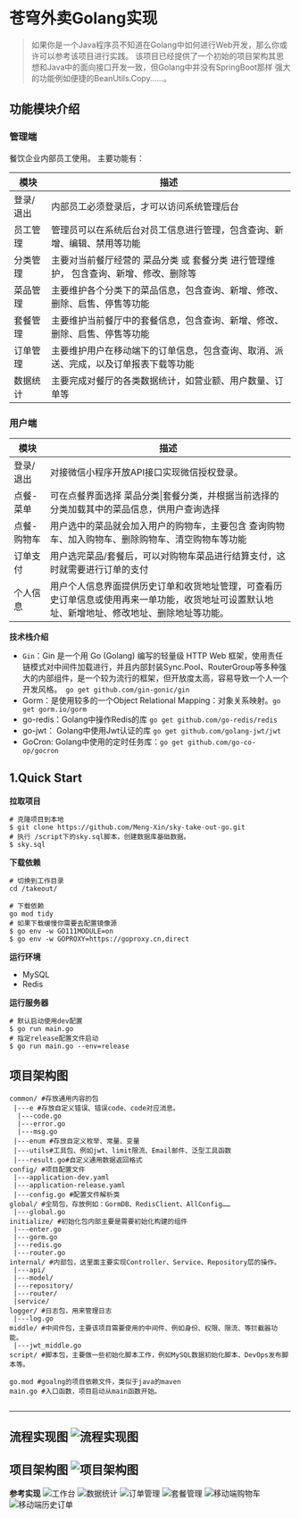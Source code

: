 # 苍穹外卖Golang实现
> 如果你是一个Java程序员不知道在Golang中如何进行Web开发，那么你或许可以参考该项目进行实践。
> 该项目已经提供了一个初始的项目架构其思想和Java中的面向接口开发一致，但Golang中并没有SpringBoot那样
> 强大的功能例如便捷的BeanUtils.Copy……。

## 功能模块介绍

### 管理端

餐饮企业内部员工使用。 主要功能有：

| 模块      | 描述                                                         |
| --------- | ------------------------------------------------------------ |
| 登录/退出 | 内部员工必须登录后，才可以访问系统管理后台                   |
| 员工管理  | 管理员可以在系统后台对员工信息进行管理，包含查询、新增、编辑、禁用等功能 |
| 分类管理  | 主要对当前餐厅经营的 菜品分类 或 套餐分类 进行管理维护， 包含查询、新增、修改、删除等 |
| 菜品管理  | 主要维护各个分类下的菜品信息，包含查询、新增、修改、删除、启售、停售等功能 |
| 套餐管理  | 主要维护当前餐厅中的套餐信息，包含查询、新增、修改、删除、启售、停售等功能 |
| 订单管理  | 主要维护用户在移动端下的订单信息，包含查询、取消、派送、完成，以及订单报表下载等功能 |
| 数据统计  | 主要完成对餐厅的各类数据统计，如营业额、用户数量、订单等     |

### 用户端

| 模块        | 描述                                                         |
| ----------- | ------------------------------------------------------------ |
| 登录/退出   | 对接微信小程序开放API接口实现微信授权登录。                  |
| 点餐-菜单   | 可在点餐界面选择 菜品分类\|套餐分类，并根据当前选择的分类加载其中的菜品信息，供用户查询选择 |
| 点餐-购物车 | 用户选中的菜品就会加入用户的购物车，主要包含 查询购物车、加入购物车、删除购物车、清空购物车等功能 |
| 订单支付    | 用户选完菜品/套餐后，可以对购物车菜品进行结算支付，这时就需要进行订单的支付 |
| 个人信息    | 用户个人信息界面提供历史订单和收货地址管理，可查看历史订单信息或使用再来一单功能，收货地址可设置默认地址、新增地址、修改地址、删除地址等功能。 |

**技术栈介绍**

+ `Gin`：Gin 是一个用 Go (Golang) 编写的轻量级 HTTP Web 框架，使用责任链模式对中间件加载进行，并且内部封装Sync.Pool、RouterGroup等多种强大的内部组件，是一个较为流行的框架，但开放度太高，容易导致一个人一个开发风格。` go get github.com/gin-gonic/gin`
+ Gorm：是使用较多的一个Object Relational Mapping：对象关系映射。`go get gorm.io/gorm`
+ go-redis：Golang中操作Redis的库 `go get github.com/go-redis/redis`
+ go-jwt： Golang中使用Jwt认证的库 `go get github.com/golang-jwt/jwt`
+ GoCron: Golang中使用的定时任务库：`go get github.com/go-co-op/gocron` 

## 1.Quick Start

**拉取项目**

```shell
# 克隆项目到本地
$ git clone https://github.com/Meng-Xin/sky-take-out-go.git
# 执行 /script下的sky.sql脚本，创建数据库基础数据。
$ sky.sql
```

**下载依赖**

```shell
# 切换到工作目录
cd /takeout/

# 下载依赖 
go mod tidy
# 如果下载缓慢你需要去配置镜像源
$ go env -w GO111MODULE=on
$ go env -w GOPROXY=https://goproxy.cn,direct
```

**运行环境**

+ MySQL
+ Redis

**运行服务器**

```shell
# 默认启动使用dev配置
$ go run main.go 
# 指定release配置文件启动
$ go run main.go --env=release
```

## 项目架构图

```xquery
common/ #存放通用内容的包
 |---e #存放自定义错误、错误code、code对应消息。
  |---code.go
  |---error.go
  |---msg.go
 |---enum #存放自定义枚举、常量、变量
 |---utils#工具包、例如jwt、limit限流、Email邮件、泛型工具函数
 |---result.go#自定义通用数据返回格式
config/ #项目配置文件
 |---application-dev.yaml
 |---application-release.yaml
 |---config.go #配置文件解析类
global/ #全局包，存放例如：GormDB、RedisClient、AllConfig……
 |---global.go 
initialize/ #初始化包内部主要是需要初始化构建的组件
 |---enter.go
 |---gorm.go
 |---redis.go
 |---router.go
internal/ #内部包，这里面主要实现Controller、Service、Repository层的操作。
 |---api/
 |---model/
 |---repository/
 |---router/
 |service/
logger/ #日志包，用来管理日志
 |---log.go 
middle/ #中间件包，主要该项目需要使用的中间件、例如身份、权限、限流、等拦截器功能。
 |---jwt_middle.go
script/ #脚本包，主要做一些初始化脚本工作，例如MySQL数据初始化脚本、DevOps发布脚本等。

go.mod #goalng的项目依赖文件，类似于java的maven
main.go #入口函数，项目启动从main函数开始。
 
```
---
**流程实现图**
![流程实现图](http://xiaoxiangzhu.oss-cn-beijing.aliyuncs.com/doc/%E9%A1%B9%E7%9B%AE%E6%A8%A1%E5%9E%8B%E5%9B%BE.png?Expires=1694521058&OSSAccessKeyId=TMP.3KgMRsD9f79Tqf2tebZDBtZLfFLpdPwonmP8vGnEbP35ZmPDiVZQ7Zktqp98WXVybGWnmGWL8NVhdcViaR7jPef3ihUb12&Signature=3ogDbJoNK4kJkrridpskxkRZHLo%3D)
---
**项目架构图**
![项目架构图](http://xiaoxiangzhu.oss-cn-beijing.aliyuncs.com/doc/%E6%9E%B6%E6%9E%84%E5%9B%BE.png?Expires=1694521141&OSSAccessKeyId=TMP.3KgMRsD9f79Tqf2tebZDBtZLfFLpdPwonmP8vGnEbP35ZmPDiVZQ7Zktqp98WXVybGWnmGWL8NVhdcViaR7jPef3ihUb12&Signature=zkMxjUe8IJGMox4NbXI9id5tWSM%3D)
---
**参考实现**
![工作台](http://xiaoxiangzhu.oss-cn-beijing.aliyuncs.com/doc/%E5%B7%A5%E4%BD%9C%E5%8F%B0.png)
![数据统计](http://xiaoxiangzhu.oss-cn-beijing.aliyuncs.com/doc/%E6%95%B0%E6%8D%AE%E7%BB%9F%E8%AE%A1.png)
![订单管理](http://xiaoxiangzhu.oss-cn-beijing.aliyuncs.com/doc/%E8%AE%A2%E5%8D%95%E7%AE%A1%E7%90%86.png)
![套餐管理](http://xiaoxiangzhu.oss-cn-beijing.aliyuncs.com/doc/%E5%A5%97%E9%A4%90%E7%AE%A1%E7%90%86.png)
![移动端购物车](http://xiaoxiangzhu.oss-cn-beijing.aliyuncs.com/doc/%E7%A7%BB%E5%8A%A8%E7%AB%AF%E8%B4%AD%E7%89%A9%E8%BD%A6.png)
![移动端历史订单](http://xiaoxiangzhu.oss-cn-beijing.aliyuncs.com/doc/%E5%8E%86%E5%8F%B2%E8%AE%A2%E5%8D%95.png)
